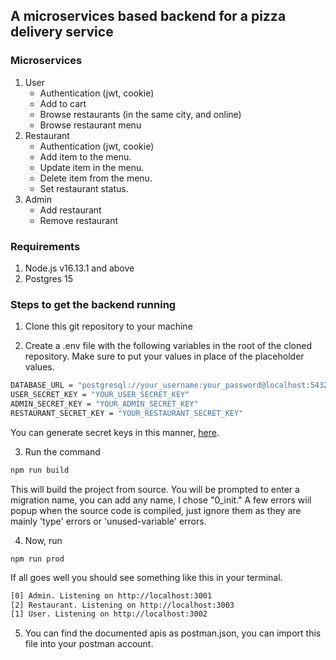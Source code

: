 ## A microservices based backend for a pizza delivery service
### Microservices
1. User
    - Authentication (jwt, cookie)
    - Add to cart
    - Browse restaurants (in the same city, and online)
    - Browse restaurant menu
2. Restaurant 
    - Authentication (jwt, cookie)
    - Add item to the menu.
    - Update item in the menu.
    - Delete item from the menu.
    - Set restaurant status.
3. Admin
    - Add restaurant
    - Remove restaurant
### Requirements
1. Node.js v16.13.1 and above
2. Postgres 15

### Steps to get the backend running
1. Clone this git repository to your machine

2. Create a .env file with the following variables in the root of the cloned repository. Make sure to put your values in place of the placeholder values.

```bash
DATABASE_URL = "postgresql://your_username:your_password@localhost:5432/your_database_name?schema=public"
USER_SECRET_KEY = "YOUR_USER_SECRET_KEY"
ADMIN_SECRET_KEY = "YOUR_ADMIN_SECRET_KEY"
RESTAURANT_SECRET_KEY = "YOUR_RESTAURANT_SECRET_KEY" 
```

You can generate secret keys in this manner, [here](https://stackoverflow.com/questions/52996555/generate-a-sufficient-secret-for-jwt-nodejs-lambda).

3. Run the command
```bash
npm run build
```
This will build the project from source. You will be prompted to enter a migration name, you can add any name, I chose "0_init." A few errors wiil popup when the source code is compiled, just ignore them as they are mainly 'type' errors or 'unused-variable' errors.

4. Now, run
```
npm run prod
```

If all goes well you should see something like this in your terminal.
```bash
[0] Admin. Listening on http://localhost:3001
[2] Restaurant. Listening on http://localhost:3003
[1] User. Listening on http://localhost:3002
```

5. You can find the documented apis as postman.json, you can import this file into your postman account.

